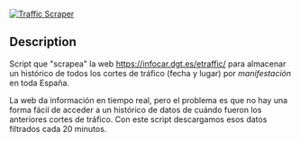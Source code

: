 [![Traffic Scraper](https://github.com/Xatpy/dgt-traffic-scraper/actions/workflows/traffic-scraper.yml/badge.svg)](https://github.com/Xatpy/dgt-traffic-scraper/actions/workflows/traffic-scraper.yml)

## Description

Script que "scrapea" la web https://infocar.dgt.es/etraffic/ para almacenar un histórico de todos los cortes de tráfico (fecha y lugar) por _manifestación_ en toda España.

La web da información en tiempo real, pero el problema es que no hay una forma fácil de acceder a un histórico de datos de cuándo fueron los anteriores cortes de tráfico. Con este script descargamos esos datos filtrados cada 20 minutos.
